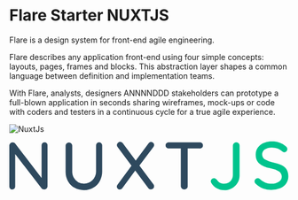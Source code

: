 
<columns number="2" number-s="1">

# Flare Starter NUXTJS

Flare is a design system for front-end agile engineering.

Flare describes any application front-end using four simple concepts: layouts, pages, frames and blocks. This abstraction layer shapes a common language between definition and implementation teams.

With Flare, analysts, designers ANNNNDDD stakeholders can prototype a full-blown application in seconds sharing wireframes, mock-ups or code with coders and testers in a continuous cycle for a true agile experience.

<block>


![NuxtJs](/img/nuxt-emoji.png)


<svg xmlns="http://www.w3.org/2000/svg" width="556" height="98" viewBox="0 0 556 98"><g fill="none" fill-rule="evenodd"><path fill="#2E495E" d="M74.4 3.7c1 1.1 1.7 2.6 1.6 4.2v81.5c0 1.7-.6 3.4-1.8 4.7a6.2 6.2 0 0 1-4.6 1.9c-1 0-2-.2-3-.5a5 5 0 0 1-2.1-1.4L11.7 25.4V90a5.7 5.7 0 0 1-6 5.9c-1.5 0-3-.6-4-1.7A5.8 5.8 0 0 1 0 90.1V8.4C0 6.7.7 5 2 3.8A6 6 0 0 1 6.3 2c1 0 2.1.2 3 .6 1 .3 1.8 1 2.4 1.7l52.5 68.9V7.9a5.7 5.7 0 0 1 6-5.9c1.5 0 3 .5 4 1.7zM183.1 3.9c1.1 1.3 1.8 3 1.7 4.6v51.6c.1 6.6-1.5 13.2-4.7 19-3 5.6-7.5 10.2-13 13.3-5.6 3.3-12 5-18.6 4.9-6.5 0-13-1.6-18.8-4.8a34 34 0 0 1-13-13.2 38.6 38.6 0 0 1-4.7-19.1V8.6c0-1.7.6-3.4 2-4.6a6.7 6.7 0 0 1 9.3 0c1.2 1.2 1.9 2.8 1.9 4.6V60c-.1 4.4 1 8.7 3.2 12.6a23.2 23.2 0 0 0 20.1 11.7 24 24 0 0 0 24.1-24.3V8.6c0-1.7.5-3.4 1.6-4.7 1.2-1.3 2.8-2 4.5-1.9 1.7 0 3.3.7 4.4 1.9zM287 85.7a6.3 6.3 0 0 1 1.1 3.8c.1 1.7-.6 3.4-1.9 4.6a6.4 6.4 0 0 1-4.3 1.7c-2.1.1-4.1-1-5.3-2.7l-26-34.8L225 93.1a6.2 6.2 0 0 1-5.2 2.8c-1.6 0-3-.6-4.1-1.7-1-1-1.7-2.4-1.7-3.8 0-1.6.6-3.2 1.6-4.4l27.6-37.5-27.7-37.2a6.2 6.2 0 0 1 .5-8.4 6.3 6.3 0 0 1 7.4-1.2 6 6 0 0 1 2.4 2l25.8 34.6L277 4c1.1-1.7 3-2.8 5.1-3 1.6 0 3.2.8 4.3 2 1.1 1 1.8 2.5 1.9 4 0 1.5-.5 2.8-1.4 4l-28 37.2 28 37.5zM383.5 3.7c1.2 1.1 2 2.8 1.9 4.5 0 1.7-.7 3.3-2 4.4-1.2 1.1-2.9 1.7-4.6 1.6H355v75.4c0 1.7-.6 3.3-1.9 4.5a7.4 7.4 0 0 1-9.8 0 6.2 6.2 0 0 1-2-4.5V14.2h-23.8c-1.7 0-3.3-.5-4.6-1.7A5.9 5.9 0 0 1 311 8c0-1.6.6-3.2 1.8-4.3 1.3-1.2 3-1.8 4.6-1.7h61.4c1.7 0 3.4.5 4.7 1.7z"/><path fill="#00C48D" d="M412.7 93.6c-4.3-2.4-8-6-10.5-10.3-.7-1-1.1-2.3-1.2-3.6 0-1.7.7-3.3 2-4.4 1.1-1.2 2.6-1.8 4.2-2 2.4.3 4.6 1.5 6 3.4 3 5 8.4 8 14.1 7.8A17.2 17.2 0 0 0 445 67.3V8.5a6 6 0 0 1 2-4.6c1.3-1.2 3-1.9 4.7-1.9 1.8 0 3.5.6 4.8 1.8a6.3 6.3 0 0 1 1.8 4.6v59a29 29 0 0 1-15 26 31.2 31.2 0 0 1-30.5.2zM505.2 94c-5.3-2-10.2-5-14.4-9a7.2 7.2 0 0 1-2.8-5.4 6 6 0 0 1 2-4.4 6 6 0 0 1 4.3-1.9c1.5 0 2.8.5 3.9 1.5 3.2 3 7 5.5 11 7.3 4.2 1.6 8.6 2.4 13 2.4 5 .1 10-1.2 14.3-4 3.5-2 5.8-5.7 5.8-9.8.1-4.3-2.1-8.4-5.8-10.8a52 52 0 0 0-17.4-6.3c-9.2-2-16.3-5-21.3-9.3-5-4.3-7.4-10.3-7.4-17.9-.1-5 1.3-9.9 4.2-14 2.9-4 6.8-7.2 11.4-9.2a45.5 45.5 0 0 1 32.4-.5 33 33 0 0 1 12 7.1c1.8 1.4 3 3.5 3 5.7a6 6 0 0 1-1.8 4.3 5.7 5.7 0 0 1-4.4 2c-1 0-2.2-.4-3-1.1a32.1 32.1 0 0 0-21.4-8.2c-5-.3-10 1-14.3 3.6a11.9 11.9 0 0 0 0 19.8 50 50 0 0 0 15.8 6c5.9 1.1 11.6 3 17.1 5.3 4.2 1.9 7.8 4.8 10.3 8.6 2.6 4.4 3.8 9.3 3.6 14.4.1 5-1.4 9.8-4.3 13.8-3 4.2-7.2 7.4-12 9.4a49.8 49.8 0 0 1-33.9.6z"/></g></svg>

</block>

</columns>